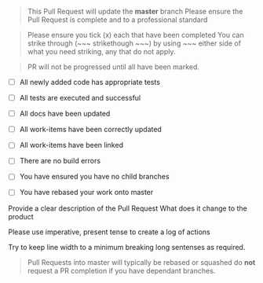 > This Pull Request will update the **master** branch
> Please ensure the Pull Request is complete and to a professional standard

> Please ensure you tick (x) each that have been completed
> You can strike through (~~~ strikethough ~~~) by using ~~~ either side 
> of what you need striking, any that do not apply.

> PR will not be progressed until all have been marked.

- [ ] All newly added code has appropriate tests
- [ ] All tests are executed and successful
- [ ] All docs have been updated
- [ ] All work-items have been correctly updated
- [ ] All work-items have been linked

- [ ] There are no build errors
- [ ] You have ensured you have no child branches
- [ ] You have rebased your work onto master


Provide a clear description of the Pull Request
What does it change to the product

Please use imperative, present tense 
 to create a log of actions

Try to keep line width to a minimum
 breaking long sentenses 
 as required.


> Pull Requests into master will typically be rebased or squashed
> do **not** request a PR completion if you have dependant branches.